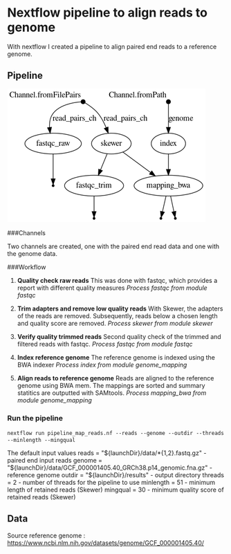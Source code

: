 # Nextflow pipeline to align reads to genome

With nextflow I created a pipeline to align paired end reads to a reference genome.  


## Pipeline

![alt text](https://github.com/zzzooeee/test-mapping-nextflow/blob/main/dag-chart.png)




###Channels

Two channels are created, one with the paired end read data and one with the genome data. 

###Workflow

1. **Quality check raw reads**
   This was done with fastqc, which provides a report with different quality measures
   *Process fastqc from module fastqc*

3. **Trim adapters and remove low quality reads**
   With Skewer, the adapters of the reads are removed. Subsequently, reads below a chosen length and quality score are removed. 
   *Process skewer from module skewer*

5. **Verify quality trimmed reads**
   Second quality check of the trimmed and filtered reads with fastqc.
   *Process fastqc from module fastqc*

7. **Index reference genome**
   The reference genome is indexed using the BWA indexer
   *Process index from module genome_mapping*

9. **Align reads to reference genome**
    Reads are aligned to the reference genome using BWA mem. The mappings are sorted and summary statitics are outputted with SAMtools. 
    *Process mapping_bwa from module genome_mapping*

### Run the pipeline

```
nextflow run pipeline_map_reads.nf --reads --genome --outdir --threads --minlength --mingqual
```

The default input values
reads = "${launchDir}/data/*{1,2}.fastq.gz" - paired end input reads
genome = "${launchDir}/data/GCF_000001405.40_GRCh38.p14_genomic.fna.gz" -reference genome
outdir = "${launchDir}/results" - output directory
threads = 2 - number of threads for the pipeline to use
minlength = 51 - minimum length of retained reads (Skewer)
mingqual = 30 - minimum quality score of retained reads (Skewer)



## Data 
Source reference genome : https://www.ncbi.nlm.nih.gov/datasets/genome/GCF_000001405.40/



